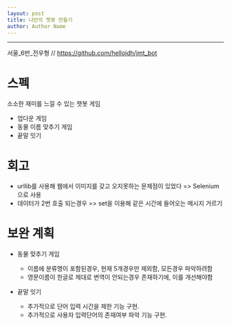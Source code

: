 ```yaml
---
layout: post
title: 나만의 챗봇 만들기
author: Author Name
---
```


-------
서울_6반_전우형 // https://github.com/hellojdh/jmt_bot

# 스펙
소소한 재미를 느낄 수 있는 챗봇 게임

* 업다운 게임
* 동물 이름 맞추기 게임
* 끝말 잇기 


# 회고

- urllib를 사용해 웹에서 이미지를 갖고 오지못하는 문제점이 있었다
	=> Selenium으로 사용
- 데이터가 2번 호출 되는경우
	=> set을 이용해 같은 시간에 들어오는 메시지 거르기


# 보완 계획

- 동물 맞추기 게임

	- 이름에 분류명이 포함된경우, 현재 5개경우만 제외함, 모든경우 파악하려함
	- 영문이름이 한글로 제대로 번역이 안되는경우 존재하기에, 이를 개선해야함
	
- 끝말 잇기

	- 추가적으로 단어 입력 시간을 제한 기능 구현.
	- 추가적으로 사용자 입력단어의 존재여부 파악 기능 구현.



